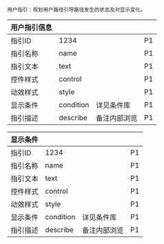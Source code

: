 ```
用户指引：规划用户路径引导路径发生的状态及对显示变化。
```



| 用户指引信息 |  |  |  |
| :--- | :--- | :--- | :--- |
| 指引ID | 1234 |  | P1 |
| 指引名称 | name |  | P1 |
| 指引文本 | text |  | P1 |
| 控件样式 | control |  | P1 |
| 动效样式 | style |  | P1 |
| 显示条件 | condition | 详见条件库 | P1 |
| 指引描述 | describe  | 备注内部浏览 | P1 |


| 显示条件 | | | |
| :--- | :--- | :--- | :--- |
| 指引ID | 1234 | | P1 |
| 指引名称 | name | | P1 |
| 指引文本 | text | | P1 |
| 控件样式 | control | | P1 |
| 动效样式 | style | | P1 |
| 显示条件 | condition | 详见条件库 | P1 |
| 指引描述 | describe | 备注内部浏览 | P1 |

